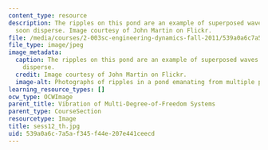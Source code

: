 ```yaml
---
content_type: resource
description: The ripples on this pond are an example of superposed waves that will
  soon disperse. Image courtesy of John Martin on Flickr.
file: /media/courses/2-003sc-engineering-dynamics-fall-2011/539a0a6c7a5af345f44e207e441ceecd_sess12_th.jpg
file_type: image/jpeg
image_metadata:
  caption: The ripples on this pond are an example of superposed waves that will soon
    disperse.
  credit: Image courtesy of John Martin on Flickr.
  image-alt: Photographs of ripples in a pond emanating from multiple points.
learning_resource_types: []
ocw_type: OCWImage
parent_title: Vibration of Multi-Degree-of-Freedom Systems
parent_type: CourseSection
resourcetype: Image
title: sess12_th.jpg
uid: 539a0a6c-7a5a-f345-f44e-207e441ceecd
---
```

